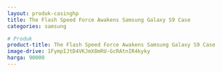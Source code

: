 ```yaml
---
layout: produk-casinghp
title: The Flash Speed Force Awakens Samsung Galaxy S9 Case
categories: samsung

# Produk
product-title: The Flash Speed Force Awakens Samsung Galaxy S9 Case
image-drive: 1FympIJtD4VKJmX8mRU-GcRAtnIR4kyky
harga: 90000
---
```

